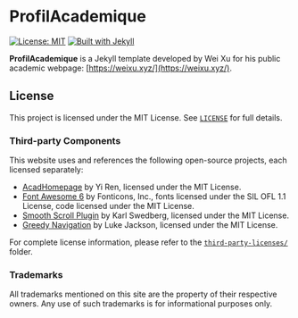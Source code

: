 # ProfilAcademique

[![License: MIT](https://img.shields.io/badge/License-MIT-lightgrey.svg)](https://github.com/xuweiwen/xuweiwen.github.io/blob/master/LICENSE.txt) [![Built with Jekyll](https://img.shields.io/badge/Built%20with-Jekyll-55b8d3.svg)](https://jekyllrb.com/)

**ProfilAcademique** is a Jekyll template developed by Wei Xu for his public academic webpage: [https://weixu.xyz/](https://weixu.xyz/).

## License

This project is licensed under the MIT License. See [`LICENSE`](LICENSE.txt) for full details.

### Third-party Components

This website uses and references the following open-source projects, each licensed separately:

- [AcadHomepage](https://github.com/RayeRen/acad-homepage.github.io) by Yi Ren, licensed under the MIT License.
- [Font Awesome 6](https://fontawesome.com/) by Fonticons, Inc., fonts licensed under the SIL OFL 1.1 License, code licensed under the MIT License.
- [Smooth Scroll Plugin](https://github.com/kswedberg/jquery-smooth-scroll) by Karl Swedberg, licensed under the MIT License.
- [Greedy Navigation](https://github.com/lukejacksonn/GreedyNav) by Luke Jackson, licensed under the MIT License.

For complete license information, please refer to the [`third-party-licenses/`](third-party-licenses/) folder. 

### Trademarks

All trademarks mentioned on this site are the property of their respective owners. Any use of such trademarks is for informational purposes only.